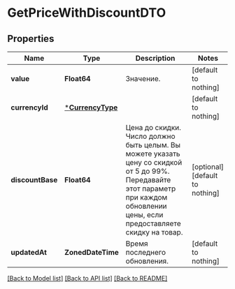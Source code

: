 # GetPriceWithDiscountDTO


## Properties
Name | Type | Description | Notes
------------ | ------------- | ------------- | -------------
**value** | **Float64** | Значение. | [default to nothing]
**currencyId** | [***CurrencyType**](CurrencyType.md) |  | [default to nothing]
**discountBase** | **Float64** | Цена до скидки.  Число должно быть целым. Вы можете указать цену со скидкой от 5 до 99%.  Передавайте этот параметр при каждом обновлении цены, если предоставляете скидку на товар.  | [optional] [default to nothing]
**updatedAt** | **ZonedDateTime** | Время последнего обновления. | [default to nothing]


[[Back to Model list]](../README.md#models) [[Back to API list]](../README.md#api-endpoints) [[Back to README]](../README.md)


